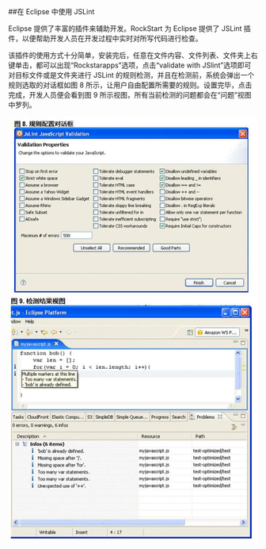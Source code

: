 ##在 Eclipse 中使用 JSLint

Eclipse 提供了丰富的插件来辅助开发。RockStart 为 Eclipse 提供了 JSLint 插件，以便帮助开发人员在开发过程中实时对所写代码进行检查。

该插件的使用方式十分简单，安装完后，任意在文件内容、文件列表、文件夹上右键单击，都可以出现“Rockstarapps”选项，点击“validate with JSlint”选项即可对目标文件或是文件夹进行 JSLint 的规则检测，并且在检测前，系统会弹出一个规则选取的对话框如图 8 所示，让用户自由配置所需要的规则。设置完毕，点击完成，开发人员便会看到图 9 所示视图，所有当前检测的问题都会在“问题”视图中罗列。

![](tu8.jpg)
![](tu9.jpg)